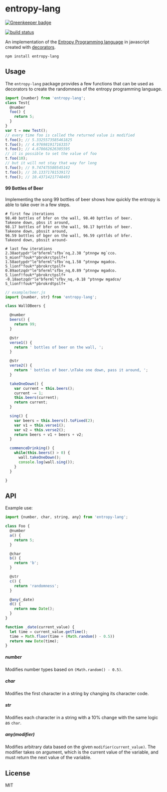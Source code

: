 entropy-lang
===

[![Greenkeeper badge](https://badges.greenkeeper.io/53seven/entropy-lang.svg)](https://greenkeeper.io/)

[![build status](https://travis-ci.org/53seven/entropy-lang.svg)](https://travis-ci.org/53seven/entropy-lang)

An implementation of the [Entropy Programming language](https://esolangs.org/wiki/Entropy) in javascript created with [decorators](https://github.com/wycats/javascript-decorators).


```
npm install entropy-lang
```

Usage
---

The `entropy-lang` package provides a few functions that can be used as decorators to create the randomness of the entropy programming language.

```js
import {number} from 'entropy-lang';
class Test{
  @number
  foo() {
    return 5;
  }
}
var t = new Test();
// every time foo is called the returned value is modified
t.foo(); // 5.3325573585461825
t.foo(); // 4.976981917163357
t.foo(); // 4.678662626305595
// it is possible to set the value of foo
t.foo(10);
// but it will not stay that way for long
t.foo(); // 9.747475580545142
t.foo(); // 10.13371781539172
t.foo(); // 10.43714217748493
```

#### 99 Bottles of Beer

Implementing the song 99 bottles of beer shows how quickly the entropy is able to take over in a few steps.

```
# first few iterations
98.40 bottles of bfer on the wall, 98.40 bpttles of beer.
Takeone down, pbss it around,
98.17 bottles of bfer on the wall, 98.17 bpttlds of beer.
Takeone down, pbssit around,
96.59 bottles of bger on the wall, 96.59 cpttlds of bfer.
Takeond down, pbssit around-
```

```
# last few iterations
2.38aotypdr"le"bferml"sfbv`nq,2.38 ^ptnngw mg`cco.
S_mionf"fouk*"pbrokrctpslf+!
1.58aotypdr"le"bferml"sfbv`nq,1.58 ^ptnngw mgadco.
S_lionf"fouk*"pbrokrctpslf+
0.89aotzqdr"le"bferml"sfbv_nq,0.89 ^ptnngw mgadco.
S_lionf!fouk*"pbrokrctpslf+
-0.18aotzqdr"le"bferml"sfbv_nq,-0.18 ^ptnngw mgadco/
S_lionf!fouk*"pbrokrdtpslf+
```

```js
// example/beer.js
import {number, str} from 'entropy-lang';

class WallOBeers {

  @number
  beers() {
    return 99;
  }

  @str
  verse1() {
    return ' bottles of beer on the wall, ';
  }

  @str
  verse2() {
    return ' bottles of beer.\nTake one down, pass it around, ';
  }

  takeOneDown() {
    var current = this.beers();
    current -= 1;
    this.beers(current);
    return current;
  }

  sing() {
    var beers = this.beers().toFixed(2);
    var v1 = this.verse1();
    var v2 = this.verse2();
    return beers + v1 + beers + v2;
  }

  commenceDrinking() {
    while(this.beers() > 0) {
      wall.takeOneDown();
      console.log(wall.sing());
    }
  }

}

```

API
---

Example use:

```js
import {number, char, string, any} from 'entropy-lang';

class Foo {
  @number
  a() {
    return 5;
  }

  @char
  b() {
    return 'b';
  }

  @str
  c() {
    return 'randomness';
  }

  @any(_date)
  d() {
    return new Date();
  }
}

function _date(current_value) {
  let time = current_value.getTime();
  time = Math.floor(time + (Math.random() - 0.5))
  return new Date(time);
}

```

##### number

Modifies number types based on `(Math.random() - 0.5)`.

##### char

Modifies the first character in a string by changing its character code.

##### str

Modifies each character in a string with a 10% change with the same logic as `char`.

##### any(modifier)

Modifies arbitrary data based on the given `modifier(current_value)`. The modifier takes on argument, which is the current value of the variable, and must return the next value of the variable.

License
---

MIT
